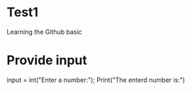# Test1
Learning the Github basic
# Provide input
input = int("Enter a number:");
Print("The enterd number is:")
